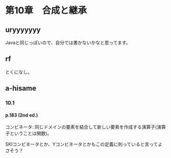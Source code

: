 # 第10章　合成と継承

## uryyyyyyy

Javaと同じっぽいので、自分では書かないかなと思ってます。

## rf

とくになし。

## a-hisame

### 10.1

#### p.183 (2nd ed.)

コンビネータ: 同じドメインの要素を結合して新しい要素を作成する演算子(演算子ということは関数)。

SKIコンビネータとか、Yコンビネータとかもこの定義に則っていると言ってよさそう？




